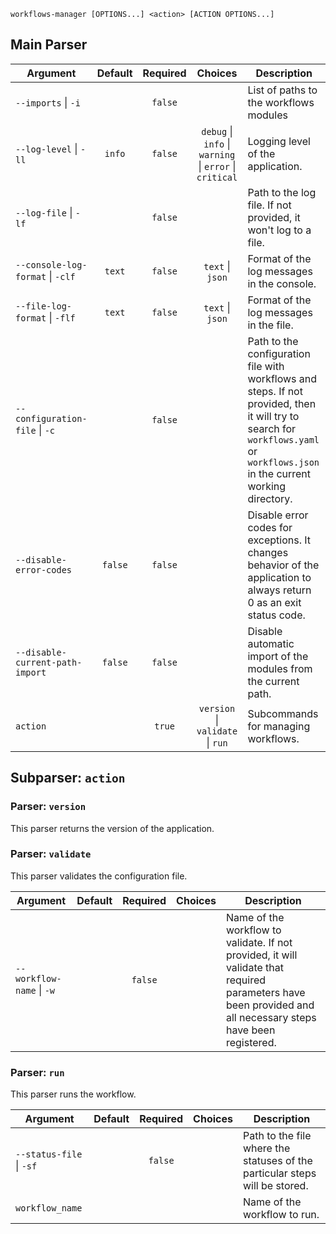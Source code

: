 ```shell
workflows-manager [OPTIONS...] <action> [ACTION OPTIONS...]
```

## Main Parser

| Argument                         | Default | Required |                         Choices                         | Description                                                                                                                                                                     |
|----------------------------------|:-------:|:--------:|:-------------------------------------------------------:|---------------------------------------------------------------------------------------------------------------------------------------------------------------------------------|
| `--imports` \| `-i`              |         | `false`  |                                                         | List of paths to the workflows modules                                                                                                                                          |
| `--log-level` \| `-ll`           | `info`  | `false`  | `debug` \| `info` \| `warning` \| `error` \| `critical` | Logging level of the application.                                                                                                                                               |
| `--log-file` \| `-lf`            |         | `false`  |                                                         | Path to the log file. If not provided, it won't log to a file.                                                                                                                  |
| `--console-log-format` \| `-clf` | `text`  | `false`  |                    `text` \| `json`                     | Format of the log messages in the console.                                                                                                                                      |
| `--file-log-format` \| `-flf`    | `text`  | `false`  |                    `text` \| `json`                     | Format of the log messages in the file.                                                                                                                                         |
| `--configuration-file` \| `-c`   |         | `false`  |                                                         | Path to the configuration file with workflows and steps. If not provided, then it will try to search for `workflows.yaml` or `workflows.json` in the current working directory. |
| `--disable-error-codes`          | `false` | `false`  |                                                         | Disable error codes for exceptions. It changes behavior of the application to always return 0 as an exit status code.                                                           |
| `--disable-current-path-import`  | `false` | `false`  |                                                         | Disable automatic import of the modules from the current path.                                                                                                                  |
| `action`                         |         |  `true`  |            `version` \| `validate` \| `run`             | Subcommands for managing workflows.                                                                                                                                             |

## Subparser: `action`

### Parser: `version`

This parser returns the version of the application.

### Parser: `validate`

This parser validates the configuration file.

| Argument                  | Default | Required | Choices | Description                                                                                                                                                   |
|---------------------------|:-------:|:--------:|:-------:|---------------------------------------------------------------------------------------------------------------------------------------------------------------|
| `--workflow-name` \| `-w` |         | `false`  |         | Name of the workflow to validate. If not provided, it will validate that required parameters have been provided and all necessary steps have been registered. |

### Parser: `run`

This parser runs the workflow.

| Argument                 | Default | Required | Choices | Description                                                                 |
|--------------------------|:-------:|:--------:|:-------:|-----------------------------------------------------------------------------|
| `--status-file` \| `-sf` |         | `false`  |         | Path to the file where the statuses of the particular steps will be stored. |
| `workflow_name`          |         |          |         | Name of the workflow to run.                                                |

